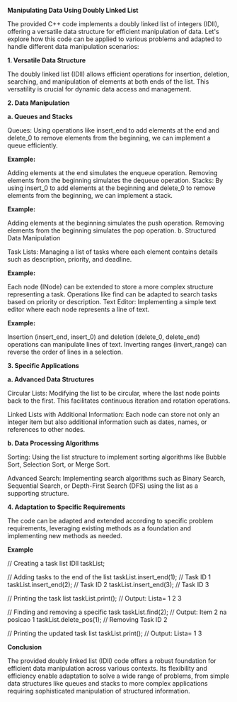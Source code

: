 **Manipulating Data Using Doubly Linked List**

The provided C++ code implements a doubly linked list of integers (IDll), offering a versatile data structure for efficient manipulation of data. Let's explore how this code can be applied to various problems and adapted to handle different data manipulation scenarios:

**1. Versatile Data Structure**

The doubly linked list (IDll) allows efficient operations for insertion, deletion, searching, and manipulation of elements at both ends of the list. This versatility is crucial for dynamic data access and management.

**2. Data Manipulation**

**a. Queues and Stacks**

Queues: Using operations like insert_end to add elements at the end and delete_0 to remove elements from the beginning, we can implement a queue efficiently.

**Example:**

Adding elements at the end simulates the enqueue operation.
Removing elements from the beginning simulates the dequeue operation.
Stacks: By using insert_0 to add elements at the beginning and delete_0 to remove elements from the beginning, we can implement a stack.

**Example:**

Adding elements at the beginning simulates the push operation.
Removing elements from the beginning simulates the pop operation.
b. Structured Data Manipulation

Task Lists: Managing a list of tasks where each element contains details such as description, priority, and deadline.

**Example:**

Each node (INode) can be extended to store a more complex structure representing a task.
Operations like find can be adapted to search tasks based on priority or description.
Text Editor: Implementing a simple text editor where each node represents a line of text.

**Example:**

Insertion (insert_end, insert_0) and deletion (delete_0, delete_end) operations can manipulate lines of text.
Inverting ranges (invert_range) can reverse the order of lines in a selection.

**3. Specific Applications**

**a. Advanced Data Structures**

Circular Lists: Modifying the list to be circular, where the last node points back to the first. This facilitates continuous iteration and rotation operations.

Linked Lists with Additional Information: Each node can store not only an integer item but also additional information such as dates, names, or references to other nodes.

**b. Data Processing Algorithms**

Sorting: Using the list structure to implement sorting algorithms like Bubble Sort, Selection Sort, or Merge Sort.

Advanced Search: Implementing search algorithms such as Binary Search, Sequential Search, or Depth-First Search (DFS) using the list as a supporting structure.

**4. Adaptation to Specific Requirements**

The code can be adapted and extended according to specific problem requirements, leveraging existing methods as a foundation and implementing new methods as needed.

**Example**

// Creating a task list
IDll taskList;

// Adding tasks to the end of the list
taskList.insert_end(1);  // Task ID 1
taskList.insert_end(2);  // Task ID 2
taskList.insert_end(3);  // Task ID 3

// Printing the task list
taskList.print();  // Output: Lista= 1 2 3

// Finding and removing a specific task
taskList.find(2);       // Output: Item 2 na posicao 1
taskList.delete_pos(1);  // Removing Task ID 2

// Printing the updated task list
taskList.print();  // Output: Lista= 1 3


**Conclusion**

The provided doubly linked list (IDll) code offers a robust foundation for efficient data manipulation across various contexts. Its flexibility and efficiency enable adaptation to solve a wide range of problems, from simple data structures like queues and stacks to more complex applications requiring sophisticated manipulation of structured information.
